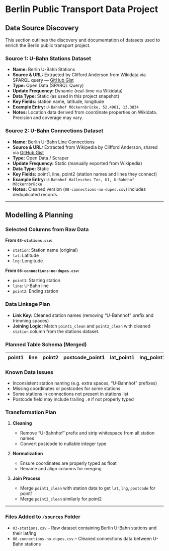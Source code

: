 
# Berlin Public Transport Data Project 

## Data Source Discovery

This section outlines the discovery and documentation of datasets used to enrich the Berlin public transport project.

### Source 1: U-Bahn Stations Dataset
- **Name:** Berlin U-Bahn Stations  
- **Source & URL:** Extracted by Clifford Anderson from Wikidata via SPARQL query — [GitHub Gist](https://gist.github.com/CliffordAnderson/7fb7473af31f9343f8a55518545480a0)  
- **Type:** Open Data (SPARQL Query)  
- **Update Frequency:** Dynamic (real-time via Wikidata)  
- **Data Type:** Static (as used in this project snapshot)  
- **Key Fields:** station name, latitude, longitude  
- **Example Entry:** `U-Bahnhof Möckernbrücke, 52.4961, 13.3834`  
- **Notes:** Location data derived from coordinate properties on Wikidata. Precision and coverage may vary.

### Source 2: U-Bahn Connections Dataset
- **Name:** Berlin U-Bahn Line Connections  
- **Source & URL:** Extracted from Wikipedia by Clifford Anderson, shared via [GitHub Gist](https://gist.github.com/CliffordAnderson/7fb7473af31f9343f8a55518545480a0)  
- **Type:** Open Data / Scraper  
- **Update Frequency:** Static (manually exported from Wikipedia)  
- **Data Type:** Static  
- **Key Fields:** point1, line, point2 (station names and lines they connect)  
- **Example Entry:** `U-Bahnhof Hallesches Tor, U1, U-Bahnhof Möckernbrücke`  
- **Notes:** Cleaned version (`08-connections-no-dupes.csv`) includes deduplicated records.

---

##  Modelling & Planning

### Selected Columns from Raw Data

**From `03-stations.csv`:**
- `station`: Station name (original)  
- `lat`: Latitude  
- `lng`: Longitude  

**From `08-connections-no-dupes.csv`:**
- `point1`: Starting station  
- `line`: U-Bahn line  
- `point2`: Ending station  

### Data Linkage Plan
- **Link Key:** Cleaned station names (removing “U-Bahnhof” prefix and trimming spaces)  
- **Joining Logic:** Match `point1_clean` and `point2_clean` with cleaned `station` column from the stations dataset.

### Planned Table Schema (Merged)

| point1 | line | point2 | postcode_point1 | lat_point1 | lng_point1 | postcode_point2 | lat_point2 | lng_point2 |
|--------|------|--------|------------------|-------------|-------------|------------------|-------------|-------------|

### Known Data Issues
- Inconsistent station naming (e.g. extra spaces, “U-Bahnhof” prefixes)  
- Missing coordinates or postcodes for some stations  
- Some stations in connections not present in stations list  
- Postcode field may include trailing `.0` if not properly typed  

### Transformation Plan

1. **Cleaning**  
   - Remove “U-Bahnhof” prefix and strip whitespace from all station names  
   - Convert postcode to nullable integer type  

2. **Normalization**  
   - Ensure coordinates are properly typed as float  
   - Rename and align columns for merging  

3. **Join Process**  
   - Merge `point1_clean` with station data to get `lat`, `lng`, `postcode` for point1  
   - Merge `point2_clean` similarly for point2  


---


### Files Added to `/sources` Folder
- `03-stations.csv` – Raw dataset containing Berlin U-Bahn stations and their lat/lng  
- `08-connections-no-dupes.csv` – Cleaned connections data between U-Bahn stations  
